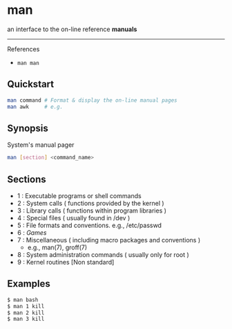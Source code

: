 # man

an interface to the on-line reference **manuals**

---

References

- `man man`

## Quickstart

```bash
man command # Format & display the on-line manual pages
man awk     # e.g.
```

## Synopsis

System's manual pager

```bash
man [section] <command_name>
```

## Sections

- 1 : Executable programs or shell commands
- 2 : System calls ( functions provided by the kernel )
- 3 : Library calls ( functions within program libraries )
- 4 : Special files ( usually found in /dev )
- 5 : File formats and conventions. e.g., /etc/passwd
- 6 : _Games_
- 7 : Miscellaneous ( including macro packages and conventions )
    - e.g., man(7), groff(7)
- 8 : System administration commands ( usually only for root )
- 9 : Kernel routines [Non standard]

## Examples

```bash
$ man bash
$ man 1 kill
$ man 2 kill
$ man 3 kill
```